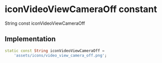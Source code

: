 


# iconVideoViewCameraOff constant







String const iconVideoViewCameraOff
  







## Implementation

```dart
static const String iconVideoViewCameraOff =
    'assets/icons/video_view_camera_off.png';
```







